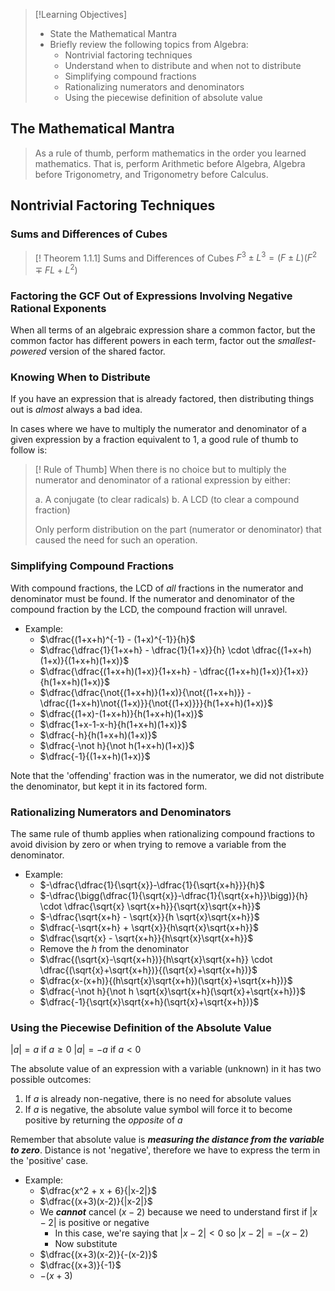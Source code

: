 >[!Learning Objectives]
>- State the Mathematical Mantra
>- Briefly review the following topics from Algebra:
>	- Nontrivial factoring techniques
>	- Understand when to distribute and when not to distribute
>	- Simplifying compound fractions
>	- Rationalizing numerators and denominators
>	- Using the piecewise definition of absolute value

## The Mathematical Mantra

> As a rule of thumb, perform mathematics in the order you learned mathematics. That is, perform Arithmetic before Algebra, Algebra before Trigonometry, and Trigonometry before Calculus.

## Nontrivial Factoring Techniques

### Sums and Differences of Cubes

>[! Theorem 1.1.1]
>Sums and Differences of Cubes
>$F^3 \pm L^3 = (F \pm L)(F^2 \mp FL + L^2)$

### Factoring the GCF Out of Expressions Involving Negative Rational Exponents

When all terms of an algebraic expression share a common factor, but the common factor has different powers in each term, factor out the _smallest-powered_ version of the shared factor.

### Knowing When to Distribute

If you have an expression that is already factored, then distributing things out is _almost_ always a bad idea.

In cases where we have to multiply the numerator and denominator of a given expression by a fraction equivalent to 1, a good rule of thumb to follow is:

>[! Rule of Thumb]
>When there is no choice but to multiply the numerator and denominator of a rational expression by either:
>
>a. A conjugate (to clear radicals)
>b. A LCD (to clear a compound fraction)
>
>Only perform distribution on the part (numerator or denominator) that caused the need for such an operation.

### Simplifying Compound Fractions

With compound fractions, the LCD of _all_ fractions in the numerator and denominator must be found. If the numerator and denominator of the compound fraction by the LCD, the compound fraction will unravel.

- Example:
	- $\dfrac{(1+x+h)^{-1} - (1+x)^{-1}}{h}$
	- $\dfrac{\dfrac{1}{1+x+h} - \dfrac{1}{1+x}}{h} \cdot \dfrac{(1+x+h)(1+x)}{(1+x+h)(1+x)}$
	- $\dfrac{\dfrac{(1+x+h)(1+x)}{1+x+h} - \dfrac{(1+x+h)(1+x)}{1+x}}{h(1+x+h)(1+x)}$
	- $\dfrac{\dfrac{\not{(1+x+h)}(1+x)}{\not{(1+x+h)}} - \dfrac{(1+x+h)\not{(1+x)}}{\not{(1+x)}}}{h(1+x+h)(1+x)}$
	- $\dfrac{(1+x)-(1+x+h)}{h(1+x+h)(1+x)}$
	- $\dfrac{1+x-1-x-h}{h(1+x+h)(1+x)}$
	- $\dfrac{-h}{h(1+x+h)(1+x)}$
	- $\dfrac{-\not h}{\not h(1+x+h)(1+x)}$
	- $\dfrac{-1}{(1+x+h)(1+x)}$

Note that the 'offending' fraction was in the numerator, we did not distribute the denominator, but kept it in its factored form.

### Rationalizing Numerators and Denominators

The same rule of thumb applies when rationalizing compound fractions to avoid division by zero or when trying to remove a variable from the denominator.

- Example:
	- $-\dfrac{\dfrac{1}{\sqrt{x}}-\dfrac{1}{\sqrt{x+h}}}{h}$
	- $-\dfrac{\bigg(\dfrac{1}{\sqrt{x}}-\dfrac{1}{\sqrt{x+h}}\bigg)}{h} \cdot \dfrac{\sqrt{x} \sqrt{x+h}}{\sqrt{x}\sqrt{x+h}}$
	- $-\dfrac{\sqrt{x+h} - \sqrt{x}}{h \sqrt{x}\sqrt{x+h}}$
	- $\dfrac{-\sqrt{x+h} + \sqrt{x}}{h\sqrt{x}\sqrt{x+h}}$
	- $\dfrac{\sqrt{x} - \sqrt{x+h}}{h\sqrt{x}\sqrt{x+h}}$
	- Remove the $h$ from the denominator
	- $\dfrac{(\sqrt{x}-\sqrt{x+h})}{h\sqrt{x}\sqrt{x+h}} \cdot \dfrac{(\sqrt{x}+\sqrt{x+h})}{(\sqrt{x}+\sqrt{x+h})}$
	- $\dfrac{x-(x+h)}{(h\sqrt{x}\sqrt{x+h})(\sqrt{x}+\sqrt{x+h})}$
	- $\dfrac{-\not h}{\not h \sqrt{x}\sqrt{x+h}(\sqrt{x}+\sqrt{x+h})}$
	- $\dfrac{-1}{\sqrt{x}\sqrt{x+h}(\sqrt{x}+\sqrt{x+h})}$

### Using the Piecewise Definition of the Absolute Value

$|a| = a$ if $a \ge 0$
$|a| = -a$ if $a < 0$

The absolute value of an expression with a variable (unknown) in it has two possible outcomes:

1. If $a$ is already non-negative, there is no need for absolute values
2. If $a$ is negative, the absolute value symbol will force it to become positive by returning the _opposite_ of $a$

Remember that absolute value is **_measuring the distance from the variable to zero_**. Distance is not 'negative', therefore we have to express the term in the 'positive' case.

- Example:
	- $\dfrac{x^2 + x + 6}{|x-2|}$
	- $\dfrac{(x+3)(x-2)}{|x-2|}$
	- We **_cannot_** cancel $(x-2)$ because we need to understand first if $|x-2|$ is positive or negative
		- In this case, we're saying that $|x-2| < 0$ so $|x-2| = -(x-2)$
		- Now substitute
	- $\dfrac{(x+3)(x-2)}{-(x-2)}$
	- $\dfrac{(x+3)}{-1}$
	- $-(x+3)$

